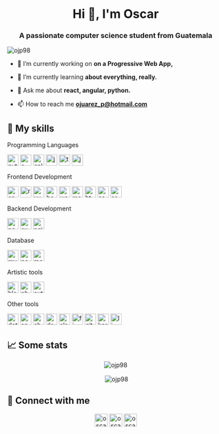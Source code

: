 <h1 align="center">Hi 👋, I'm Oscar</h1>
<h3 align="center">A passionate computer science student from Guatemala</h3>

<p align="left"> <img src="https://komarev.com/ghpvc/?username=ojp98" alt="ojp98" /> </p>

- 🔭 I’m currently working on **on a Progressive Web App,**

- 🌱 I’m currently learning **about everything, really.**

- 💬 Ask me about **react, angular, python.**

- 📫 How to reach me **ojuarez_p@hotmail.com**

<h2>🚀 My skills</h2>
<p align="left">Programming Languages</p>
<p align="left">
 <img src="https://devicons.github.io/devicon/devicon.git/icons/python/python-original.svg" alt="python" width="26" height="26"/>
 <img src="https://devicons.github.io/devicon/devicon.git/icons/c/c-original.svg" alt="c" width="26" height="26"/>
 <img src="https://devicons.github.io/devicon/devicon.git/icons/cplusplus/cplusplus-original.svg" alt="cplusplus" width="26" height="26"/>
 <img src="https://devicons.github.io/devicon/devicon.git/icons/javascript/javascript-original.svg" alt="javascript" width="26" height="26"/>
 <img src="https://devicons.github.io/devicon/devicon.git/icons/typescript/typescript-original.svg" alt="typescript" width="26" height="26"/>
 <img src="https://devicons.github.io/devicon/devicon.git/icons/java/java-original-wordmark.svg" alt="java" width="26" height="26"/>
</p>


<p align="left">Frontend Development</p>
<p align="left">
 <img src="https://devicons.github.io/devicon/devicon.git/icons/angularjs/angularjs-original.svg" alt="angularjs" width="26" height="26"/>
 <img src="https://devicons.github.io/devicon/devicon.git/icons/react/react-original-wordmark.svg" alt="react" width="26" height="26"/>
 <img src="https://devicons.github.io/devicon/devicon.git/icons/vuejs/vuejs-original-wordmark.svg" alt="vuejs" width="26" height="26"/>
 <img src="https://www.vectorlogo.zone/logos/babeljs/babeljs-icon.svg" alt="babel" width="26" height="26"/>
 <img src="https://devicons.github.io/devicon/devicon.git/icons/webpack/webpack-original.svg" alt="webpack" width="26" height="26"/>
 <img src="https://raw.githubusercontent.com/prplx/svg-logos/5585531d45d294869c4eaab4d7cf2e9c167710a9/svg/materialize.svg" alt="materialize" width="26" height="26"/>
 <img src="https://devicons.github.io/devicon/devicon.git/icons/html5/html5-original-wordmark.svg" alt="html5" width="26" height="26"/>
 <img src="https://devicons.github.io/devicon/devicon.git/icons/css3/css3-original-wordmark.svg" alt="css3" width="26" height="26"/>
 <img src="https://devicons.github.io/devicon/devicon.git/icons/sass/sass-original.svg" alt="sass" width="26" height="26"/>
</p>


<p align="left">Backend Development</p>
<p align="left">
 <img src="https://devicons.github.io/devicon/devicon.git/icons/nodejs/nodejs-original-wordmark.svg" alt="nodejs" width="26" height="26"/>
 <img src="https://devicons.github.io/devicon/devicon.git/icons/express/express-original-wordmark.svg" alt="express" width="26" height="26"/>
 <img src="https://devicons.github.io/devicon/devicon.git/icons/nginx/nginx-original.svg" alt="nginx" width="26" height="26"/>
</p>


<p align="left">Database</p>
<p align="left">
 <img src="https://devicons.github.io/devicon/devicon.git/icons/mysql/mysql-original-wordmark.svg" alt="mysql" width="26" height="26"/>
 <img src="https://devicons.github.io/devicon/devicon.git/icons/postgresql/postgresql-original-wordmark.svg" alt="postgresql" width="26" height="26"/>
 <img src="https://devicons.github.io/devicon/devicon.git/icons/mongodb/mongodb-original-wordmark.svg" alt="mongodb" width="26" height="26"/>
</p>



<p align="left">Artistic tools</p>
<p align="left">
 <img src="https://download.blender.org/branding/community/blender_community_badge_white.svg" alt="blender" width="26" height="26"/>
 <img src="https://devicons.github.io/devicon/devicon.git/icons/photoshop/photoshop-plain.svg" alt="photoshop" width="26" height="26"/>
 <img src="https://img.icons8.com/color/344/autodesk-maya.png" alt="autodesk-maya" width="26" height="26"/>
</p>


<p align="left">Other tools</p>
<p align="left">
 <img src="https://devicon.dev/devicon.git/icons/dot-net/dot-net-original.svg" alt="dot-net" width="26" height="26"/>
 <img src="https://devicons.github.io/devicon/devicon.git/icons/android/android-original-wordmark.svg" alt="android" width="26" height="26"/>
 <img src="https://www.chartjs.org/media/logo-title.svg" alt="chartjs" width="26" height="26"/>
 <img src="https://devicons.github.io/devicon/devicon.git/icons/docker/docker-original-wordmark.svg" alt="docker" width="26" height="26"/>
 <img src="https://devicons.github.io/devicon/devicon.git/icons/electron/electron-original.svg" alt="electron" width="26" height="26"/>
 <img src="https://www.vectorlogo.zone/logos/firebase/firebase-icon.svg" alt="firebase" width="26" height="26"/>
 <img src="https://www.vectorlogo.zone/logos/git-scm/git-scm-icon.svg" alt="git" width="26" height="26"/>
 <img src="https://raw.githubusercontent.com/detain/svg-logos/780f25886640cef088af994181646db2f6b1a3f8/svg/karma.svg" alt="karma" width="26" height="26"/>
 <img src="https://devicons.github.io/devicon/devicon.git/icons/linux/linux-original.svg" alt="linux" width="26" height="26"/>
</p>

<h2>📈 Some stats</h2>
<p align="center"><img align="center" src="https://github-readme-stats.vercel.app/api/top-langs/?username=ojp98&layout=compact&langs_count=8&layout=compact&hide=jupyter%20notebook" alt="ojp98" /></p>


<p align="center">&nbsp;<img align="center" src="https://github-readme-stats.vercel.app/api?username=ojp98&show_icons=true&theme=vue-dark" alt="ojp98" /></p>


<h2>📱 Connect with me</h2>
<p align="center">
<a href="https://linkedin.com/in/oscar-jp-coder" target="blank"><img align="center" src="https://cdn.jsdelivr.net/npm/simple-icons@3.0.1/icons/linkedin.svg" alt="oscar-jp-coder" height="30" width="30" /></a>
<a href="https://instagram.com/oscarjp_98" target="blank"><img align="center" src="https://cdn.jsdelivr.net/npm/simple-icons@3.0.1/icons/instagram.svg" alt="oscarjp_98" height="30" width="30" /></a>
<a href="https://www.youtube.com/c/oscar juarez" target="blank"><img align="center" src="https://cdn.jsdelivr.net/npm/simple-icons@3.0.1/icons/youtube.svg" alt="oscar juarez" height="30" width="30" /></a>
</p>

